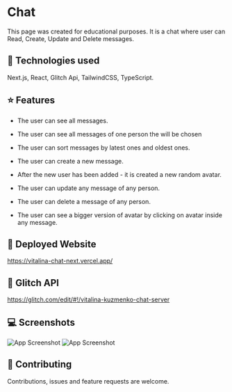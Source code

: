 # Chat

This page was created for educational purposes. It is a chat where user can Read, Create, Update and Delete messages.  

## 📡 Technologies used

Next.js, React, Glitch Api, TailwindCSS, TypeScript.

## ⭐️ Features

- The user can see all messages.

- The user can see all messages of one person the will be chosen

- The user can sort messages by latest ones and oldest ones.

- The user can create a new message.

- After the new user has been added - it is created a new random avatar.

- The user can update any message of any person.

- The user can delete a message of any person.

- The user can see a bigger version of avatar by clicking on avatar inside any message.


## 🚀 Deployed Website

https://vitalina-chat-next.vercel.app/

## 🚀 Glitch API

https://glitch.com/edit/#!/vitalina-kuzmenko-chat-server

## 💻 Screenshots

![App Screenshot](https://www.dropbox.com/s/rtfcttg0e9rgckp/chat-1.png?raw=1)
![App Screenshot](https://www.dropbox.com/s/gccw2y4sbw45kv6/chat-2.png?raw=1)


## 🤝 Contributing

Contributions, issues and feature requests are welcome.
